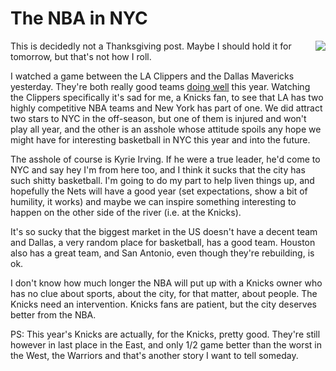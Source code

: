 # The NBA in NYC
<img src="http://scripting.com/images/2019/11/28/kyrieIrving.png" border="0" align="right">This is decidedly not a Thanksgiving post. Maybe I should hold it for tomorrow, but that's not how I roll. 

I watched a game between the LA Clippers and the Dallas Mavericks yesterday. They're both really good teams <a href="http://scripting.com/images/2019/11/28/standingsWestNba.png">doing well</a> this year. Watching the Clippers specifically it's sad for me, a Knicks fan, to see that LA has two highly competitive NBA teams and New York has part of one. We did attract two stars to NYC in the off-season, but one of them is injured and won't play all year, and the other is an asshole whose attitude spoils any hope we might have for interesting basketball in NYC this year and into the future. 

The asshole of course is Kyrie Irving. If he were a true leader, he'd come to NYC and say hey I'm from here too, and I think it sucks that the city has such shitty basketball. I'm going to do my part to help liven things up, and hopefully the Nets will have a good year (set expectations, show a bit of humility, it works) and maybe we can inspire something interesting to happen on the other side of the river (i.e. at the Knicks).

It's so sucky that the biggest market in the US doesn't have a decent team and Dallas, a very random place for basketball, has a good team. Houston also has a great team, and San Antonio, even though they're rebuilding, is ok. 

I don't know how much longer the NBA will put up with a Knicks owner who has no clue about sports, about the city, for that matter, about people. The Knicks need an intervention. Knicks fans are patient, but the city deserves better from the NBA. 

PS: This year's Knicks are actually, for the Knicks, pretty good. They're still however in last place in the East, and only 1/2 game better than the worst in the West, the Warriors and that's another story I want to tell someday.

